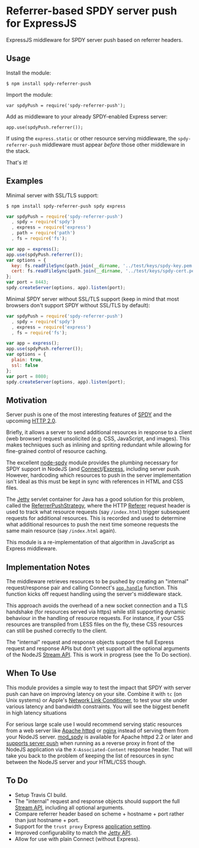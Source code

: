 # Referrer-based SPDY server push for ExpressJS

ExpressJS middleware for SPDY server push based on referrer headers.

## Usage

Install the module:

    $ npm install spdy-referrer-push

Import the module:

    var spdyPush = require('spdy-referrer-push');

Add as middleware to your already SPDY-enabled Express server:

    app.use(spdyPush.referrer());

If using the `express.static` or other resource serving middleware, the `spdy-referrer-push` middleware must appear
_before_ those other middleware in the stack.

That's it!

## Examples

Minimal server with SSL/TLS support:

    $ npm install spdy-referrer-push spdy express

```js
var spdyPush = require('spdy-referrer-push')
  , spdy = require('spdy')
  , express = require('express')
  , path = require('path')
  , fs = require('fs');

var app = express();
app.use(spdyPush.referrer());
var options = {
  key: fs.readFileSync(path.join(__dirname, '../test/keys/spdy-key.pem')),
  cert: fs.readFileSync(path.join(__dirname, '../test/keys/spdy-cert.pem')),
};
var port = 8443;
spdy.createServer(options, app).listen(port);
```

Minimal SPDY server without SSL/TLS support (keep in mind that most browsers don't support SPDY without SSL/TLS by default):

```js
var spdyPush = require('spdy-referrer-push')
  , spdy = require('spdy')
  , express = require('express')
  , fs = require('fs');

var app = express();
app.use(spdyPush.referrer());
var options = {
  plain: true,
  ssl: false
};
var port = 8080;
spdy.createServer(options, app).listen(port);
```

## Motivation

Server push is one of the most interesting features of
[SPDY](http://www.chromium.org/spdy/spdy-protocol/spdy-protocol-draft3-1#TOC-3.3-Server-Push-Transactions) and the
upcoming [HTTP 2.0](http://http2.github.io/http2-spec/index.html#PushResources).

Briefly, it allows a server to send additional resources in response to a client (web browser) request unsolicited
(e.g. CSS, JavaScript, and images). This makes techniques such as inlining and spriting redundant while allowing for
fine-grained control of resource caching.

The excellent [node-spdy](https://github.com/indutny/node-spdy) module provides the plumbing necessary for SPDY support
in NodeJS (and [Connect](https://github.com/senchalabs/connect)/[Express](https://github.com/visionmedia/express),
including server push. However, hardcoding which resources to push in the server implementation isn't ideal as this
must be kept in sync with references in HTML and CSS files.

The [Jetty](http://www.eclipse.org/jetty/) servlet container for Java has a good solution for this problem, called the
[ReferrerPushStrategy](http://www.eclipse.org/jetty/documentation/current/spdy-implementing-push.html), where the
HTTP [Referer](http://www.w3.org/Protocols/rfc2616/rfc2616-sec14.html#sec14%2E36) request header is used to track what
resource requests (say `/index.html`) trigger subsequent requests for additional resources. This is recorded and used
to determine what additional resources to push the next time someone requests the same main resource (say `/index.html`
again).

This module is a re-implementation of that algorithm in JavaScript as Express middleware.

## Implementation Notes

The middleware retrieves resources to be pushed by creating an "internal" request/response pair and calling Connect's
[`app.handle`](https://github.com/senchalabs/connect/blob/2.12.0/lib/proto.js#L101) function. This function kicks off
request handling using the server's middleware stack.

This approach avoids the overhead of a new socket connection and a TLS handshake (for resources served via https) while
still supporting dynamic behaviour in the handling of resource requests. For instance, if your CSS resources are
transpiled from LESS files on the fly, these CSS resources can still be pushed correctly to the client.

The "internal" request and response objects support the full Express request and response APIs but don't yet support
all the optional arguments of the NodeJS [Stream API](http://nodejs.org/api/stream.html). This is work in progress
(see the To Do section).

## When To Use

This module provides a simple way to test the impact that SPDY with server push can have on improving latency on your
site. Combine it with `tc` (on Unix systems) or Apple's [Network Link Conditioner](https://developer.apple.com/library/ios/documentation/NetworkingInternetWeb/Conceptual/NetworkingOverview/WhyNetworkingIsHard/WhyNetworkingIsHard.html#%2F%2Fapple_ref%2Fdoc%2Fuid%2FTP40010220-CH13-SW12),
to test your site under various latency and bandwidth constraints. You will see the biggest benefit in high latency
situations

For serious large scale use I would recommend serving static resources from a web server like
[Apache httpd](http://httpd.apache.org/) or [nginx](http://nginx.org/en/) instead of serving them from your NodeJS
server. [mod_spdy](https://developers.google.com/speed/spdy/mod_spdy/) is available for Apache httpd 2.2 or later and
[supports server push](https://code.google.com/p/mod-spdy/wiki/OptimizingForSpdy#Using_SPDY_server_push) when running
as a reverse proxy in front of the NodeJS application via the `X-Associated-Content` response header. That will take
you back to the problem of keeping the list of resources in sync between the NodeJS server and your HTML/CSS though.

## To Do

* Setup Travis CI build.
* The "internal" request and response objects should support the full [Stream API](http://nodejs.org/api/stream.html),
  including all optional arguments.
* Compare referrer header based on scheme + hostname + port rather than just hostname + port.
* Support for the `trust proxy` Express [application setting](http://expressjs.com/api.html#app-settings).
* Improved configurability to match the [Jetty API](http://download.eclipse.org/jetty/stable-9/apidocs/org/eclipse/jetty/spdy/server/http/ReferrerPushStrategy.html).
* Allow for use with plain Connect (without Express).
